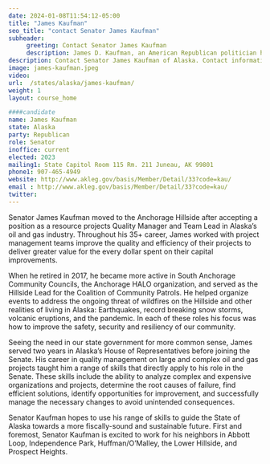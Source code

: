 ```yaml
---
date: 2024-01-08T11:54:12-05:00
title: "James Kaufman"
seo_title: "contact Senator James Kaufman"
subheader:
     greeting: Contact Senator James Kaufman
     description: James D. Kaufman, an American Republican politician hailing from Alaska, has been serving as a Member of the Alaska House of Representatives for District 28 since the year 2021.
description: Contact Senator James Kaufman of Alaska. Contact information for James Kaufman includes email address, phone number, and mailing address.
image: james-kaufman.jpeg
video:
url:  /states/alaska/james-kaufman/
weight: 1
layout: course_home

####candidate
name: James Kaufman
state: Alaska
party: Republican
role: Senator
inoffice: current
elected: 2023
mailing1: State Capitol Room 115 Rm. 211 Juneau, AK 99801
phone1: 907-465-4949
website: http://www.akleg.gov/basis/Member/Detail/33?code=kau/
email : http://www.akleg.gov/basis/Member/Detail/33?code=kau/
twitter:
---
```


Senator James Kaufman moved to the Anchorage Hillside after accepting a position as a resource projects Quality Manager and Team Lead in Alaska’s oil and gas industry. Throughout his 35+ career, James worked with project management teams improve the quality and efficiency of their projects to deliver greater value for the every dollar spent on their capital improvements.

When he retired in 2017, he became more active in South Anchorage Community Councils, the Anchorage HALO organization, and served as the Hillside Lead for the Coalition of Community Patrols. He helped organize events to address the ongoing threat of wildfires on the Hillside and other realities of living in Alaska: Earthquakes, record breaking snow storms, volcanic eruptions, and the pandemic. In each of these roles his focus was how to improve the safety, security and resiliency of our community.

Seeing the need in our state government for more common sense, James served two years in Alaska’s House of Representatives before joining the Senate. His career in quality management on large and complex oil and gas projects taught him a range of skills that directly apply to his role in the Senate. These skills include the ability to analyze complex and expensive organizations and projects, determine the root causes of failure, find efficient solutions, identify opportunities for improvement, and successfully manage the necessary changes to avoid unintended consequences.

Senator Kaufman hopes to use his range of skills to guide the State of Alaska towards a more fiscally-sound and sustainable future. First and foremost, Senator Kaufman is excited to work for his neighbors in Abbott Loop, Independence Park, Huffman/O’Malley, the Lower Hillside, and Prospect Heights.
